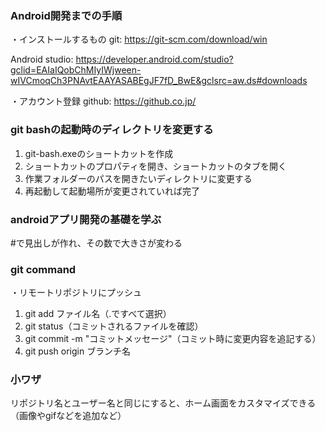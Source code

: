 ### Android開発までの手順
・インストールするもの
git: https://git-scm.com/download/win

Android studio: https://developer.android.com/studio?gclid=EAIaIQobChMIyIWjween-wIVCmoqCh3PNAvtEAAYASABEgJF7fD_BwE&gclsrc=aw.ds#downloads

・アカウント登録
github: https://github.co.jp/

### git bashの起動時のディレクトリを変更する
1. git-bash.exeのショートカットを作成
2. ショートカットのプロパティを開き、ショートカットのタブを開く
3. 作業フォルダーのパスを開きたいディレクトリに変更する
4. 再起動して起動場所が変更されていれば完了

### androidアプリ開発の基礎を学ぶ
#で見出しが作れ、その数で大きさが変わる

### git command
・リモートリポジトリにプッシュ
1. git add ファイル名（.ですべて選択）
2. git status（コミットされるファイルを確認）
3. git commit -m "コミットメッセージ"（コミット時に変更内容を追記する）
4. git push origin ブランチ名

### 小ワザ
リポジトリ名とユーザー名と同じにすると、ホーム画面をカスタマイズできる（画像やgifなどを追加など）